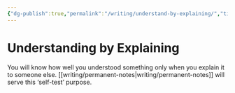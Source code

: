 ```yaml
---
{"dg-publish":true,"permalink":"/writing/understand-by-explaining/","title":"Understanding by Explaining","tags":["zettelkasten","learning"],"noteIcon":""}
---
```



# Understanding by Explaining

You will know how well you understood something only when you explain it to someone else. [[writing/permanent-notes\|writing/permanent-notes]] will serve this ‘self-test’ purpose.
